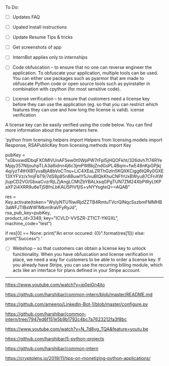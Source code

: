 To Do:

- [ ] Updates FAQ

- [ ] Upated Install instructions

- [ ] Update Resume Tips & tricks

- [ ] Get screenshots of app 

- [ ] InternBot applies only to internships

- [ ] Code obfuscation – to ensure that no one can reverse engineer the application.
      To obfuscate your application, multiple tools can be used. 
      You can either use packages such as pyarmor that are made to obfuscate Python code or open source tools such as pyinstaller in combination with cpython (for most       sensitive code).

- [ ] License verification – to ensure that customers need a license key before they can use the application 
      (eg. so that you can restrict which features they can use and how long the license is valid).
      icense verification

A license key can be easily verified using the code below. You can find more information about the parameters here.

'python
from licensing.helpers import Helpers
from licensing.models import Response, RSAPublicKey
from licensing.methods import Key

pubKey = "<RSAKeyValue><Modulus>sGbvxwdlDbqFXOMlVUnAF5ew0t0WpPW7rFpI5jHQOFkht/326dvh7t74RYeMpjy357NljouhpTLA3a6idnn4j6c3jmPWBkjZndGsPL4Bqm+fwE48nKpGPjkj4q/yzT4tHXBTyvaBjA8bVoCTnu+LiC4XEaLZRThGzIn5KQXKCigg6tQRy0GXE13XYFVz/x1mjFbT9/7dS8p85n8BuwlY5JvuBIQkKhuCNFfrUxBWyu87CFnXWjIupCD2VO/GbxaCvzrRjLZjAngLCMtZbYBALksqGPgTUN7ZM24XbPWyLtKPaXF2i4XRR9u6eTj5BfnLbKAU5PIVfjIS+vNYYogteQ==</Modulus><Exponent>AQAB</Exponent></RSAKeyValue>"

res = Key.activate(token="WyIyNTU1IiwiRjdZZTB4RmtuTVcrQlNqcSszbmFMMHB3aWFJTlBsWW1Mbm9raVFyRyJd",\
                   rsa_pub_key=pubKey,\
                   product_id=3349, key="ICVLD-VVSZR-ZTICT-YKGXL", machine_code="test")

if res[0] == None:
    print("An error occured: {0}".format(res[1]))
else:
    print("Success")
'

- [ ] Webshop – so that customers can obtain a license key to unlock functionality. When you have obfuscation and license verification in place, we need a way for customers to be able to order a license key. If you already have Stripe, you can use the recurring billing module, which acts like an interface for plans defined in your Stripe account. 
-----
https://www.youtube.com/watch?v=jp0eiGn4jto

https://github.com/harshibar/common-intern/blob/master/README.md

https://github.com/ameeno/LinkedIn-Bot-1/blob/master/configure.py

https://github.com/harshibar/common-intern/tree/7947ed6f151e5b9b1792c4bc7a7623212fa3f8bc

https://www.youtube.com/watch?v=N_7d8vg_TQA&feature=youtu.be

https://github.com/harshibar/5-python-projects

https://github.com/harshibar/common-intern

https://cryptolens.io/2019/11/tips-on-monetizing-python-applications/
